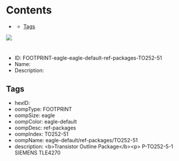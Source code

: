 



Contents
========

* [](#)
	* [Tags](#tags)
  
![][im]
# 

- ID: FOOTPRINT-eagle-eagle-default-ref-packages-TO252-51
- Name: 
- Description: 

## Tags

- hexID: 
- oompType: FOOTPRINT
- oompSize: eagle
- oompColor: eagle-default
- oompDesc: ref-packages
- oompIndex: TO252-51
- oompName: eagle-default/ref-packages/TO252-51
- description: &lt;b&gt;Transistor Outline Package&lt;/b&gt;&lt;p&gt;&#xD;
P-TO252-5-1 SIEMENS TLE4270



[im]: image.png
